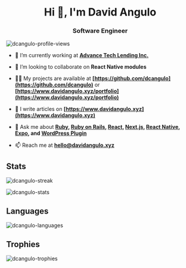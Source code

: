 <h1 align="center">Hi 👋, I'm David Angulo</h1>
<h3 align="center">Software Engineer</h3>

<p align="left"> 
  <img src="https://komarev.com/ghpvc/?username=dcangulo&label=Profile%20Views&color=yellow&style=for-the-badge" alt="dcangulo-profile-views" />
</p>

- 🔭 I’m currently working at **[Advance Tech Lending Inc.](https://github.com/advance-ph)**

- 👯 I’m looking to collaborate on **React Native modules**

- 👨‍💻 My projects are available at **[https://github.com/dcangulo](https://github.com/dcangulo)** or **[https://www.davidangulo.xyz/portfolio](https://www.davidangulo.xyz/portfolio)**

- 📝 I write articles on **[https://www.davidangulo.xyz](https://www.davidangulo.xyz)**

- 💬 Ask me about **[Ruby](https://www.ruby-lang.org/en), [Ruby on Rails](https://rubyonrails.org), [React](https://reactjs.org), [Next.js](https://nextjs.org), [React Native](https://reactnative.dev), [Expo](https://expo.dev), and [WordPress Plugin](https://wordpress.org/plugins)**

- 📫 Reach me at **hello@davidangulo.xyz**

## Stats

<p align="left">
  <img src="https://github-readme-streak-stats.herokuapp.com?user=dcangulo&theme=dark" alt="dcangulo-streak" />
</p>

<p align="left">
  <img src="https://github-readme-stats.vercel.app/api?username=dcangulo&count_private=true&hide_title=true&theme=dark&show_icons=true" alt="dcangulo-stats" />
</p>

## Languages

<p align="left">
  <img src="https://github-readme-stats-bear.vercel.app/api/top-langs/?username=dcangulo&hide_title=true&theme=dark&langs_count=10&layout=compact" alt="dcangulo-languages" />
</p>

## Trophies

<p align="left"> 
  <img src="https://github-profile-trophy.vercel.app/?username=dcangulo&theme=onedark" alt="dcangulo-trophies" />
</p>

